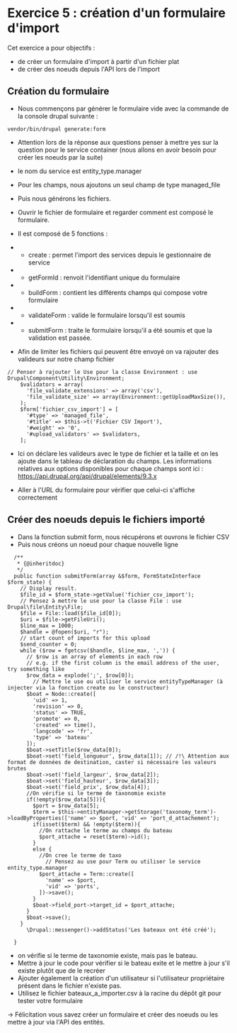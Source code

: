 # Exercice 5 : création d'un formulaire d'import

Cet exercice a pour objectifs :
* de créer un formulaire d'import à partir d'un fichier plat
* de créer des noeuds depuis l'API lors de l'import

## Création du formulaire 

* Nous commençons par générer le formulaire vide avec la commande de la console drupal suivante :
```
vendor/bin/drupal generate:form
```
* Attention lors de la réponse aux questions penser à mettre yes sur la question pour le service container (nous allons en avoir besoin pour créer les noeuds par la suite)
* le nom du service est entity_type.manager
* Pour les champs, nous ajoutons un seul champ de type managed_file 
* Puis nous générons les fichiers.
* Ouvrir le fichier de formulaire et regarder comment est composé le formulaire.
* Il est composé de 5 fonctions :
* * create : permet l'import des services depuis le gestionnaire de service
* * getFormId : renvoit l'identifiant unique du formulaire
* * buildForm : contient les différents champs qui compose votre formulaire
* * validateForm : valide le formulaire lorsqu'il est soumis
* * submitForm : traite le formulaire lorsqu'il a été soumis et que la validation est passée.

* Afin de limiter les fichiers qui peuvent être envoyé on va rajouter des valideurs sur notre champ fichier 
```
// Penser à rajouter le Use pour la classe Environment : use Drupal\Component\Utility\Environment;
    $validators = array(
      'file_validate_extensions' => array('csv'),
      'file_validate_size' => array(Environment::getUploadMaxSize()),
    );
    $form['fichier_csv_import'] = [
      '#type' => 'managed_file',
      '#title' => $this->t('Fichier CSV Import'),
      '#weight' => '0',
      '#upload_validators' => $validators,
    ];

```
* Ici on déclare les valideurs avec le type de fichier et la taille et on les ajoute dans le tableau de déclaration du champs. Les informations relatives aux options disponibles pour chaque champs sont ici :
https://api.drupal.org/api/drupal/elements/9.3.x

* Aller à l'URL du formulaire pour vérifier que celui-ci s'affiche correctement


## Créer des noeuds depuis le fichiers importé

* Dans la fonction submit form, nous récupérons et ouvrons le fichier CSV 
* Puis nous créons un noeud pour chaque nouvelle ligne
```
  /**
   * {@inheritdoc}
   */
  public function submitForm(array &$form, FormStateInterface $form_state) {
    // Display result.
    $file_id = $form_state->getValue('fichier_csv_import');
    // Pensez à mettre le use pour la classe File : use Drupal\file\Entity\File;
    $file = File::load($file_id[0]);
    $uri = $file->getFileUri();
    $line_max = 1000;
    $handle = @fopen($uri, "r");
    // start count of imports for this upload
    $send_counter = 0;
    while ($row = fgetcsv($handle, $line_max, ',')) {
      // $row is an array of elements in each row
      // e.g. if the first column is the email address of the user, try something like
      $row_data = explode(';', $row[0]);
        // Mettre le use ou utiliser le service entityTypeManager (à injecter via la fonction create ou le constructeur)
      $boat = Node::create([
        'uid' => 1,
        'revision' => 0,
        'status' => TRUE,
        'promote' => 0,
        'created' => time(),
        'langcode' => 'fr',
        'type' => 'bateau'
      ]);
      $boat->setTitle($row_data[0]);
      $boat->set('field_longueur', $row_data[1]); // /!\ Attention aux format de données de destination, caster si nécessaire les valeurs brutes
      $boat->set('field_largeur', $row_data[2]);
      $boat->set('field_hauteur', $row_data[3]);
      $boat->set('field_prix', $row_data[4]);
      //On vérifie si le terme de taxonomie existe
      if(!empty($row_data[5])){
        $port = $row_data[5];
        $term = $this->entityManager->getStorage('taxonomy_term')->loadByProperties(['name' => $port, 'vid' => 'port_d_attachement');
        if(isset($term) && !empty($term)){
          //On rattache le terme au champs du bateau
          $port_attache = reset($term)->id();
        }
        else {
          //On cree le terme de taxo
            // Pensez au use pour Term ou utiliser le service entity_type.manager
          $port_attache = Term::create([
            'name' => $port,
            'vid' => 'ports',
          ])->save();
        }
        $boat->field_port->target_id = $port_attache;
      }
      $boat->save();
    }
      \Drupal::messenger()->addStatus('Les bateaux ont été créé');

  }
```
* on vérifie si le terme de taxonomie existe, mais pas le bateau.
* Mettre à jour le code pour vérifier si le bateau exite et le mettre à jour s'il existe plutôt que de le recréer 
* Ajouter également la création d'un utilisateur si l'utilisateur propriétaire présent dans le fichier n'existe pas.
* Utilisez le fichier bateaux_a_importer.csv à la racine du dépôt git pour tester votre formulaire 

-> Félicitation vous savez créer un formulaire et créer des noeuds ou les mettre à jour via l'API des entités.
